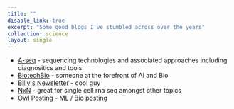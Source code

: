 ```yaml
---
title: ""
disable_link: true
excerpt: "Some good blogs I've stumbled across over the years"
collection: science
layout: single
---
```


- [A-seq](https://aseq.substack.com/) - sequencing technologies and associated approaches including diagnositics and tools
- [BiotechBio](https://biotechbio.substack.com/) - someone at the forefront of AI and Bio
- [Billy's Newsletter](https://substack.com/@billyhb) - cool guy
- [NxN](https://www.nxn.se/) - great for single cell rna seq amongst other topics
- [Owl Posting](https://www.owlposting.com/) - ML / Bio posting